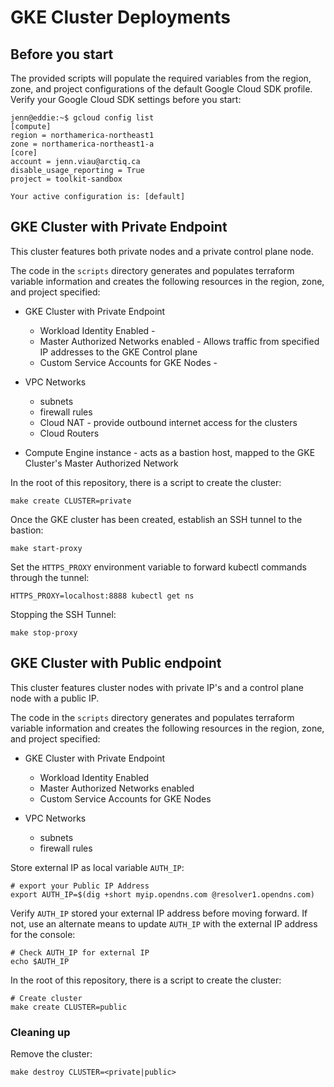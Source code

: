 # GKE Cluster Deployments

## Before you start

The provided scripts will populate the required variables from the region, zone, and project configurations of the default Google Cloud SDK profile. Verify your Google Cloud SDK settings before you start:

```shell
jenn@eddie:~$ gcloud config list
[compute]
region = northamerica-northeast1
zone = northamerica-northeast1-a
[core]
account = jenn.viau@arctiq.ca
disable_usage_reporting = True
project = toolkit-sandbox

Your active configuration is: [default]
```

## GKE Cluster with Private Endpoint

This cluster features both private nodes and a private control plane node.

The code in the `scripts` directory generates and populates terraform variable information and creates the following resources in the region, zone, and project specified:

* GKE Cluster with Private Endpoint
  * Workload Identity Enabled - 
  * Master Authorized Networks enabled - Allows traffic from specified IP addresses to the GKE Control plane
  * Custom Service Accounts for GKE Nodes - 

* VPC Networks
  * subnets
  * firewall rules
  * Cloud NAT - provide outbound internet access for the clusters
  * Cloud Routers

* Compute Engine instance - acts as a bastion host, mapped to the GKE Cluster's Master Authorized Network

In the root of this repository, there is a script to create the cluster:

```shell
make create CLUSTER=private
```

Once the GKE cluster has been created, establish an SSH tunnel to the bastion:

```shell
make start-proxy
```

Set the `HTTPS_PROXY` environment variable to forward kubectl commands through the tunnel: 

```shell
HTTPS_PROXY=localhost:8888 kubectl get ns
```

Stopping the SSH Tunnel:

```shell
make stop-proxy
```

## GKE Cluster with Public endpoint

This cluster features cluster nodes with private IP's and a control plane node with a public IP.

The code in the `scripts` directory generates and populates terraform variable information and creates the following resources in the region, zone, and project specified:

* GKE Cluster with Private Endpoint
  * Workload Identity Enabled
  * Master Authorized Networks enabled 
  * Custom Service Accounts for GKE Nodes

* VPC Networks
  * subnets
  * firewall rules

Store external IP as local variable ```AUTH_IP```:

```shell
# export your Public IP Address
export AUTH_IP=$(dig +short myip.opendns.com @resolver1.opendns.com)
```

Verify ```AUTH_IP``` stored your external IP address before moving forward. If not, use an alternate means to update ```AUTH_IP``` with the external IP address for the console: 

```shell
# Check AUTH_IP for external IP
echo $AUTH_IP
```
In the root of this repository, there is a script to create the cluster:

```shell
# Create cluster
make create CLUSTER=public
```

### Cleaning up

Remove the cluster:

```shell
make destroy CLUSTER=<private|public>
```
